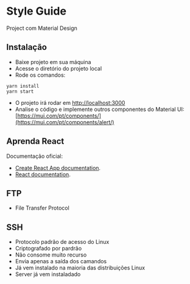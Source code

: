 # Style Guide
Project com Material Design

## Instalação
- Baixe projeto em sua máquina
- Acesse o diretório do projeto local
- Rode os comandos:
```
yarn install
yarn start
```
- O projeto irá rodar em [http://localhost:3000](http://localhost:3000) 
- Analise o código e implemente outros componentes do Material UI: [https://mui.com/pt/components/](https://mui.com/pt/components/alert/)

## Aprenda React
Documentação oficial: 
- [Create React App documentation](https://facebook.github.io/create-react-app/docs/getting-started).
- [React documentation](https://reactjs.org/).

## FTP
- File Transfer Protocol

## SSH
- Protocolo padrão de acesso do Linux
- Criptografado por pardrão
- Não consome muito recurso
- Envia apenas a saída dos camandos
- Já vem instalado na maioria das distribuições Linux
- Server já vem instaladado
